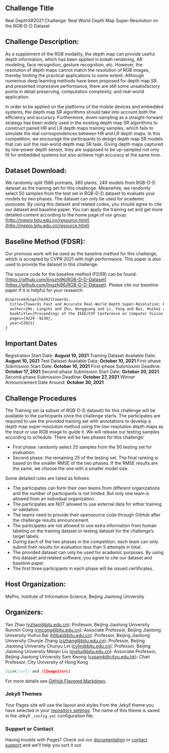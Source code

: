 ## Challenge Title

Real DepthSR2021 Challenge: Real World Depth Map Super-Resolution on the RGB-D-D Dataset

## Challenge Description:

As a supplement of the RGB modality, the depth map can provide useful depth information, which has been applied in bokeh rendering, AR modeling, face recognition, gesture recognition, etc. However, the resolution of depth maps cannot match the resolution of RGB images, thereby limiting the practical applications to some extent. Although numerous deep learning methods have been proposed for depth map SR and presented impressive performance, there are still some unsatisfactory points in detail preserving, computation complexity, and real-world application. 

In order to be applied on the platforms of the mobile devices and embedded systems, the depth map SR algorithms should take into account both the efficiency and accuracy. Furthermore, down-sampling as a straight-forward strategy has been widely used in the existing depth map SR algorithms to construct paired HR and LR depth maps training samples, which fails to simulate the real correspondences between HR and LR depth maps. 
In this competition, we encourage the participants to design depth map SR models that can suit the real-world depth map SR task. Giving depth maps captured by low-power depth sensor, they are supposed to be up-sampled not only fit for embedded systems but also achieve high accuracy at the same time.

## Dataset Download:
We randomly split 1586 portraits, 380 plants, 249 models from RGB-D-D dataset as the training set for this challenge. Meanwhile, we randomly select 50 samples from the test set in RGB-D-D dataset to evaluate your models by two phases.
The dataset can only be used for academic purposes. By using this dataset and related codes, you should agree to cite our dataset and baseline paper. You can apply the training set and get more detailed content according to the home page of our group: [http://mepro.bjtu.edu.cn/resource.html](http://mepro.bjtu.edu.cn/resource.html)

## Baseline Method (FDSR):
Our previous work will be used as the baseline method for this challenge, which is accepted by CVPR 2021 with high performance. This paper is also used to provide the dataset in this challenge.

The source code for the baseline method (FDSR) can be found: [https://github.com/lingzhi96/RGB-D-D-Dataset](https://github.com/lingzhi96/RGB-D-D-Dataset). Please cite our baseline paper if it is helpful for your research:

```markdown
@inproceedings{he2021towards,
  title={Towards Fast and Accurate Real-World Depth Super-Resolution: Benchmark Dataset and Baseline},
  author={He, Lingzhi and Zhu, Hongguang and Li, Feng and Bai, Huihui and Cong, Runmin and Zhang, Chunjie and Lin, Chunyu and Liu, Meiqin and Zhao, Yao},
  booktitle={Proceedings of the IEEE/CVF Conference on Computer Vision and Pattern Recognition},
  pages={9229--9238},
  year={2021}
}
```
## Important Dates
Registration Start Date: 		**August 10, 2021** 
Training Dataset Available Date: 	**August 10, 2021** 
Test Dataset Available Data:		**October 10, 2021** 
First-phase Submission Start Date:	**October 10, 2021** 
First-phase Submission Deadline: 	**October 17, 2021** 
Second-phase Submission Start Date: **October 20, 2021** 
Second-phase Submission Deadline: 	**October 27, 2021** 
Winner Announcement Date Around: 	**October 30, 2021** 

## Challenge Procedures
The Training set (a subset of RGB-D-D dataset) for this challenge will be available to the participants once the challenge starts. The participates are required to use the provided training set with annotations to develop a depth map super-resolution method using the low-resolution depth maps as the input or use RGB image to guide it. We will release our testing samples according to schedule. 
There will be two phases for this challenge: 
- First phase: randomly select 25 samples from the 50 testing set for evaluation. 
- Second phase: the remaining 25 of the testing set. The final ranking is based on the smaller RMSE of the two phases. If the RMSE results are the same, we choose the one with a smaller model size. 

Some detailed rules are listed as follows:

* The participates can form their own teams from different organizations and the number of participants is not limited. But only one team is allowed from an individual organization. 
* The participates are NOT allowed to use external data for either training or validation. 
* The teams need to provide their opensource code through GitHub after the challenge results announcement. 
* The participates are not allowed to use extra information from human labeling on the training dataset or testing dataset for the challenge’s target labels. 
* During each of the two phases in the competition, each team can only submit their results for evaluation less than 5 attempts in total. 
* The provided dataset can only be used for academic purposes. By using this dataset and related software, you agree to cite our dataset and baseline paper. 
* The first three participants in each phase will be issued certificates.

## Host Organization:
MePro, Institute of Information Science, Beijing Jiaotong University

## Organizers:
Yao Zhao (yzhao@bjtu.edu.cn): Professor, Beijing Jiaotong University
Runmin Cong (rmcong@bjtu.edu.cn): Associate Professor, Beijing Jiaotong University
Huihui Bai (hhbai@bjtu.edu.cn): Professor, Beijing Jiaotong University
Chunjie Zhang (cjzhang@bjtu.edu.cn): Professor, Beijing Jiaotong University
Chunyu Lin (cylin@bjtu.edu.cn): Professor, Beijing Jiaotong University
Meiqin Liu (mqliu@bjtu.edu.cn): Associate Professor, Beijing Jiaotong University
Sam Kwong (cssamk@cityu.edu.hk): Chair Professor, City University of Hong Kong 
```markdown
[Link](url) and ![Image](src)
```

For more details see [GitHub Flavored Markdown](https://guides.github.com/features/mastering-markdown/).

### Jekyll Themes

Your Pages site will use the layout and styles from the Jekyll theme you have selected in your [repository settings](https://github.com/ICMR21-RealDSR-Challenge/ICMR21-RealDSR-Challenge.github.io/settings/pages). The name of this theme is saved in the Jekyll `_config.yml` configuration file.

### Support or Contact

Having trouble with Pages? Check out our [documentation](https://docs.github.com/categories/github-pages-basics/) or [contact support](https://support.github.com/contact) and we’ll help you sort it out.
